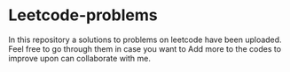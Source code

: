 # Leetcode-problems
In this repository a solutions to problems on leetcode have been uploaded. Feel free to go through them in case you want to 
Add more to the codes to improve upon can collaborate with me.

